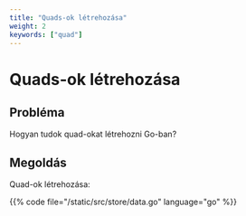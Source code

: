 ```yaml
---
title: "Quads-ok létrehozása"
weight: 2
keywords: ["quad"]
---
```


# Quads-ok létrehozása

## Probléma

Hogyan tudok quad-okat létrehozni Go-ban?

## Megoldás

Quad-ok létrehozása:

{{% code file="/static/src/store/data.go" language="go" %}}

